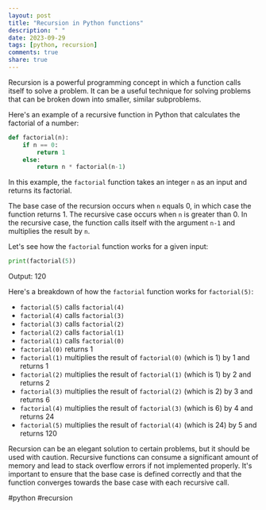 ```yaml
---
layout: post
title: "Recursion in Python functions"
description: " "
date: 2023-09-29
tags: [python, recursion]
comments: true
share: true
---
```


Recursion is a powerful programming concept in which a function calls itself to solve a problem. It can be a useful technique for solving problems that can be broken down into smaller, similar subproblems.

Here's an example of a recursive function in Python that calculates the factorial of a number:

```python
def factorial(n):
    if n == 0:
        return 1
    else:
        return n * factorial(n-1)
```

In this example, the `factorial` function takes an integer `n` as an input and returns its factorial. 

The base case of the recursion occurs when `n` equals 0, in which case the function returns 1. The recursive case occurs when `n` is greater than 0. In the recursive case, the function calls itself with the argument `n-1` and multiplies the result by `n`. 

Let's see how the `factorial` function works for a given input:

```python
print(factorial(5))
```
Output: 120

Here's a breakdown of how the `factorial` function works for `factorial(5)`:

- `factorial(5)` calls `factorial(4)`
- `factorial(4)` calls `factorial(3)`
- `factorial(3)` calls `factorial(2)`
- `factorial(2)` calls `factorial(1)`
- `factorial(1)` calls `factorial(0)`
- `factorial(0)` returns 1
- `factorial(1)` multiplies the result of `factorial(0)` (which is 1) by 1 and returns 1
- `factorial(2)` multiplies the result of `factorial(1)` (which is 1) by 2 and returns 2
- `factorial(3)` multiplies the result of `factorial(2)` (which is 2) by 3 and returns 6
- `factorial(4)` multiplies the result of `factorial(3)` (which is 6) by 4 and returns 24
- `factorial(5)` multiplies the result of `factorial(4)` (which is 24) by 5 and returns 120

Recursion can be an elegant solution to certain problems, but it should be used with caution. Recursive functions can consume a significant amount of memory and lead to stack overflow errors if not implemented properly. It's important to ensure that the base case is defined correctly and that the function converges towards the base case with each recursive call.

#python #recursion